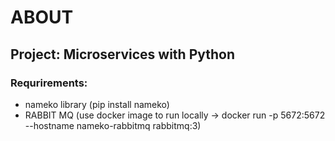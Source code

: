 # ABOUT

## Project: Microservices with Python

### Requrirements:
- nameko library (pip install nameko)
- RABBIT MQ (use docker image to run locally -> docker run -p 5672:5672 --hostname nameko-rabbitmq rabbitmq:3)

